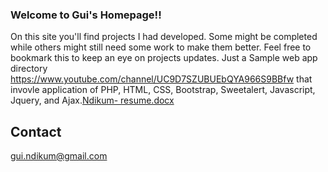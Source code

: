 ### Welcome to Gui's Homepage!!

 On this site you'll find projects I had developed. Some might be completed while others might still need some work to make them better. Feel free to bookmark this to keep an eye on projects updates. Just a Sample web app directory https://www.youtube.com/channel/UC9D7SZUBUEbQYA966S9BBfw that invovle application of PHP, HTML, CSS, Bootstrap, Sweetalert, Javascript, Jquery, and Ajax.[Ndikum- resume.docx](https://github.com/Bosunwill/GuiNdikum.github.io/files/6572619/Ndikum-.resume2.docx)


## Contact
gui.ndikum@gmail.com
